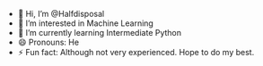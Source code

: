 - 👋 Hi, I’m @Halfdisposal
- 👀 I’m interested in Machine Learning
- 🌱 I’m currently learning Intermediate Python
- 😄 Pronouns: He
- ⚡ Fun fact: Although not very experienced. Hope to do my best. 

<!---
Halfdisposal/Halfdisposal is a ✨ special ✨ repository because its `README.md` (this file) appears on your GitHub profile.
You can click the Preview link to take a look at your changes.
--->
